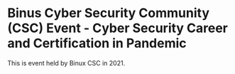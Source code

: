 # Binus Cyber Security Community (CSC) Event - Cyber Security Career and Certification in Pandemic

This is event held by Binux CSC in 2021.